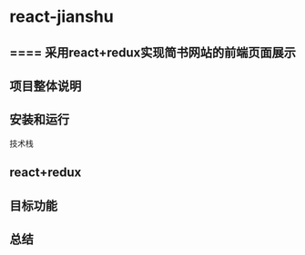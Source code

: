 # react-jianshu
====
采用react+redux实现简书网站的前端页面展示
----
项目整体说明
----
安装和运行
----
技术栈

react+redux
----
目标功能
----
总结
----

